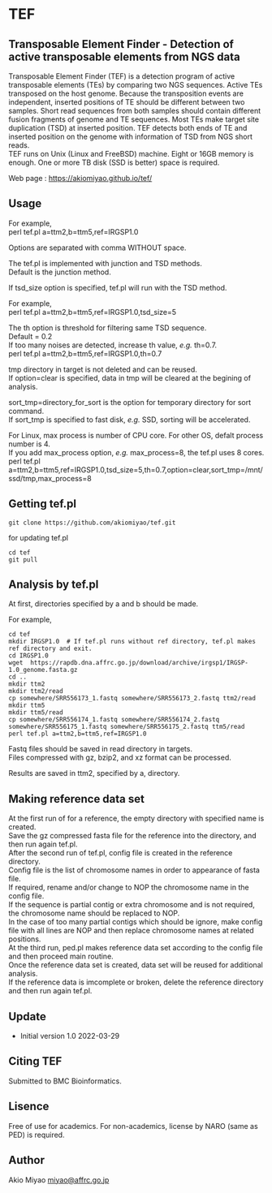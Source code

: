 # TEF
## Transposable Element Finder - Detection of active transposable elements from NGS data  
Transposable Element Finder (TEF) is a detection program of active transposable elements (TEs) by comparing two NGS sequences.
Active TEs transposed on the host genome. Because the transposition events are independent, inserted positions of TE should be different between two samples.
Short read sequences from both samples should contain different fusion fragments of genome and TE sequences.
Most TEs make target site duplication (TSD) at inserted position.
TEF detects both ends of TE and inserted position on the genome with information of TSD from NGS short reads.  
TEF runs on Unix (Linux and FreeBSD) machine.  Eight or 16GB memory is enough. One or more TB disk (SSD is better) space is required.   

Web page : https://akiomiyao.github.io/tef/  

## Usage

For example,  
perl tef.pl a=ttm2,b=ttm5,ref=IRGSP1.0  

Options are separated with comma WITHOUT space.  

The tef.pl is implemented with junction and TSD methods.  
Default is the junction method.  

If tsd_size option is specified, tef.pl will run with the TSD method.  

For example,  
perl tef.pl a=ttm2,b=ttm5,ref=IRGSP1.0,tsd_size=5  

The th option is threshold for filtering same TSD sequence.  
Default = 0.2  
If too many noises are detected, increase th value, *e.g.* th=0.7.  
perl tef.pl a=ttm2,b=ttm5,ref=IRGSP1.0,th=0.7  

tmp directory in target is not deleted and can be reused.  
If option=clear is specified, data in tmp will be cleared at the begining of analysis.  
  
sort_tmp=directory_for_sort is the option for temporary directory for sort command.  
If sort_tmp is specified to fast disk, *e.g.* SSD, sorting will be accelerated.  

For Linux, max process is number of CPU core. For other OS, defalt process number is 4.  
If you add max_process option, *e.g.* max_process=8, the tef.pl uses 8 cores.  
perl tef.pl a=ttm2,b=ttm5,ref=IRGSP1.0,tsd_size=5,th=0.7,option=clear,sort_tmp=/mnt/ssd/tmp,max_process=8  

## Getting tef.pl
```
git clone https://github.com/akiomiyao/tef.git   
```
for updating tef.pl  
```
cd tef  
git pull  
```
  
## Analysis by tef.pl  
At first, directories specified by a and b should be made.  
  
For example,  
```
cd tef  
mkdir IRGSP1.0  # If tef.pl runs without ref directory, tef.pl makes ref directory and exit.
cd IRGSP1.0  
wget  https://rapdb.dna.affrc.go.jp/download/archive/irgsp1/IRGSP-1.0_genome.fasta.gz  
cd ..  
mkdir ttm2  
mkdir ttm2/read  
cp somewhere/SRR556173_1.fastq somewhere/SRR556173_2.fastq ttm2/read  
mkdir ttm5  
mkdir ttm5/read  
cp somewhere/SRR556174_1.fastq somewhere/SRR556174_2.fastq somewhere/SRR556175_1.fastq somewhere/SRR556175_2.fastq ttm5/read  
perl tef.pl a=ttm2,b=ttm5,ref=IRGSP1.0
```

Fastq files should be saved in read directory in targets.  
Files compressed with gz, bzip2, and xz format can be processed.  
  
Results are saved in ttm2, specified by a,  directory.

## Making reference data set
At the first run of for a reference, the empty directory with specified name is created.  
Save the gz compressed fasta file for the reference into the directory, and then run again tef.pl.  
After the second run of tef.pl, config file is created in the reference directory.  
Config file is the list of chromosome names in order to appearance of fasta file.  
If required, rename and/or change to NOP the chromosome name in the config file.  
If the sequence is partial contig or extra chromosome and is not required, the chromosome name should be replaced to NOP.  
In the case of too many partial contigs which should be ignore, make config file with all lines are NOP and then replace chromosome names at related positions.  
At the third run, ped.pl makes reference data set according to the config file and then proceed main routine.  
Once the reference data set is created, data set will be reused for additional analysis.  
If the reference data is imcomplete or broken, delete the reference directory and then run again tef.pl.  

## Update
- Initial version 1.0 2022-03-29

## Citing TEF
Submitted to BMC Bioinformatics. 

## Lisence
Free of use for academics. For non-academics, license by NARO (same as PED) is required.  

## Author 
Akio Miyao miyao@affrc.go.jp
